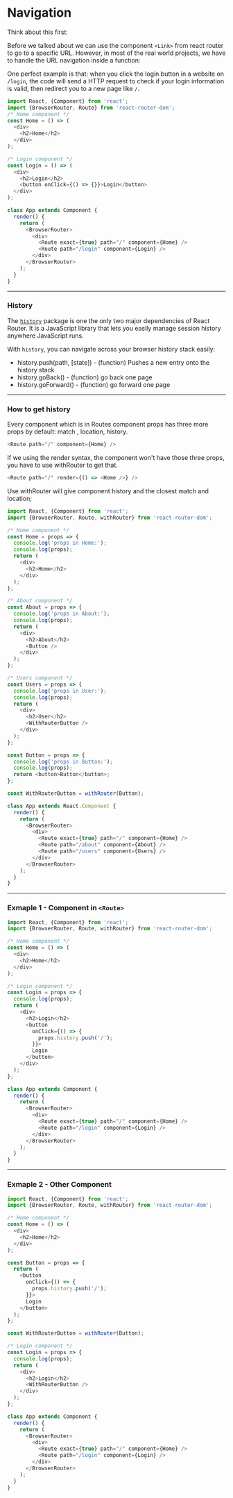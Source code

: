 # Navigation

Think about this first:

Before we talked about we can use the component `<Link>` from react router to go to a specific URL. However, in most of the real world projects, we have to handle the URL navigation inside a function:

One perfect example is that: when you click the login button in a website on `/login`, the code will send a HTTP request to check if your login information is valid, then redirect you to a new page like `/`.

```js
import React, {Component} from 'react';
import {BrowserRouter, Route} from 'react-router-dom';
/* Home component */
const Home = () => (
  <div>
    <h2>Home</h2>
  </div>
);

/* Login component */
const Login = () => (
  <div>
    <h2>Login</h2>
    <button onClick={() => {}}>Login</button>
  </div>
);

class App extends Component {
  render() {
    return (
      <BrowserRouter>
        <div>
          <Route exact={true} path="/" component={Home} />
          <Route path="/login" component={Login} />
        </div>
      </BrowserRouter>
    );
  }
}
```

---

### History

The [`history`](https://github.com/ReactTraining/history) package is one the only two major dependencies of React Router. It is a JavaScript library that lets you easily manage session history anywhere JavaScript runs.

With `history`, you can navigate across your browser history stack easily:

- history.push(path, [state]) - (function) Pushes a new entry onto the history stack
- history.goBack() - (function) go back one page
- history.goForward() - (function) go forward one page

---

### How to get history

Every component which is in Routes component props has three more props by default: match , location, history.

```js
<Route path="/" component={Home} />
```

If we using the render syntax, the component won't have those three props, you have to use withRouter to get that.

```js
<Route path="/" render={() => <Home />} />
```

Use withRouter will give component history and the closest match and location;

```js
import React, {Component} from 'react';
import {BrowserRouter, Route, withRouter} from 'react-router-dom';

/* Home component */
const Home = props => {
  console.log('props in Home:');
  console.log(props);
  return (
    <div>
      <h2>Home</h2>
    </div>
  );
};

/* About component */
const About = props => {
  console.log('props in About:');
  console.log(props);
  return (
    <div>
      <h2>About</h2>
      <Button />
    </div>
  );
};

/* Users component */
const Users = props => {
  console.log('props in User:');
  console.log(props);
  return (
    <div>
      <h2>User</h2>
      <WithRouterButton />
    </div>
  );
};

const Button = props => {
  console.log('props in Button:');
  console.log(props);
  return <button>Button</button>;
};

const WithRouterButton = withRouter(Button);

class App extends React.Component {
  render() {
    return (
      <BrowserRouter>
        <div>
          <Route exact={true} path="/" component={Home} />
          <Route path="/about" component={About} />
          <Route path="/users" component={Users} />
        </div>
      </BrowserRouter>
    );
  }
}
```

---

### Exmaple 1 - Component in `<Route>`

```js
import React, {Component} from 'react';
import {BrowserRouter, Route, withRouter} from 'react-router-dom';

/* Home component */
const Home = () => (
  <div>
    <h2>Home</h2>
  </div>
);

/* Login component */
const Login = props => {
  console.log(props);
  return (
    <div>
      <h2>Login</h2>
      <button
        onClick={() => {
          props.history.push('/');
        }}>
        Login
      </button>
    </div>
  );
};

class App extends Component {
  render() {
    return (
      <BrowserRouter>
        <div>
          <Route exact={true} path="/" component={Home} />
          <Route path="/login" component={Login} />
        </div>
      </BrowserRouter>
    );
  }
}
```

---

### Exmaple 2 - Other Component

```js
import React, {Component} from 'react';
import {BrowserRouter, Route, withRouter} from 'react-router-dom';

/* Home component */
const Home = () => (
  <div>
    <h2>Home</h2>
  </div>
);

const Button = props => {
  return (
    <button
      onClick={() => {
        props.history.push('/');
      }}>
      Login
    </button>
  );
};

const WithRouterButton = withRouter(Button);

/* Login component */
const Login = props => {
  console.log(props);
  return (
    <div>
      <h2>Login</h2>
      <WithRouterButton />
    </div>
  );
};

class App extends Component {
  render() {
    return (
      <BrowserRouter>
        <div>
          <Route exact={true} path="/" component={Home} />
          <Route path="/login" component={Login} />
        </div>
      </BrowserRouter>
    );
  }
}
```
